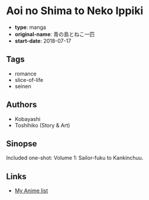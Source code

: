 # Aoi no Shima to Neko Ippiki

-   **type**: manga
-   **original-name**: 青の島とねこ一匹
-   **start-date**: 2018-07-17

## Tags

-   romance
-   slice-of-life
-   seinen

## Authors

-   Kobayashi
-   Toshihiko (Story & Art)

## Sinopse

Included one-shot:
Volume 1: Sailor-fuku to Kankinchuu.

## Links

-   [My Anime list](https://myanimelist.net/manga/116739/Aoi_no_Shima_to_Neko_Ippiki)
